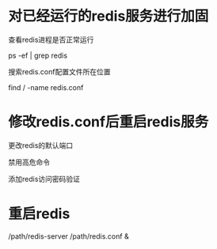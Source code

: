 # 对已经运行的redis服务进行加固

查看redis进程是否正常运行

ps -ef | grep redis

搜索redis.conf配置文件所在位置

find / -name redis.conf

# 修改redis.conf后重启redis服务

更改redis的默认端口

禁用高危命令

添加redis访问密码验证

# 重启redis

/path/redis-server /path/redis.conf &